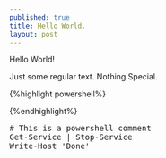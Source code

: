 ```yaml
---
published: true
title: Hello World.
layout: post
---
```

Hello World!

Just some regular text. Nothing Special. 

{%highlight powershell%}

{%endhighlight%}

<pre class="brush: Powershell">
# This is a powershell comment
Get-Service | Stop-Service
Write-Host 'Done'
</pre>

<script type="text/javascript">
     SyntaxHighlighter.all()
</script>